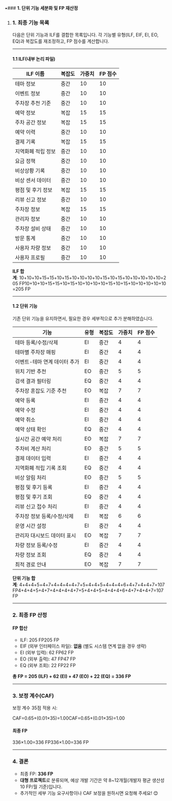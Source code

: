 •### **1. 단위 기능 세분화 및 FP 재산정**

1. ### **1. 최종 기능 목록**
    
    다음은 단위 기능과 ILF를 결합한 목록입니다. 각 기능별 유형(ILF, EIF, EI, EO, EQ)과 복잡도를 재조정하고, FP 점수를 계산합니다.
    
    ---
    
    #### **1.1 ILF(내부 논리 파일)**
    
    |**ILF 이름**|**복잡도**|**가중치**|**FP 점수**|
    |---|---|---|---|
    |테마 정보|중간|10|10|
    |이벤트 정보|중간|10|10|
    |주차장 추천 기준|중간|10|10|
    |예약 정보|복잡|15|15|
    |주차 공간 정보|복잡|15|15|
    |예약 이력|중간|10|10|
    |결제 기록|복잡|15|15|
    |지역화폐 적립 정보|중간|10|10|
    |요금 정책|중간|10|10|
    |비상상황 기록|중간|10|10|
    |비상 센서 데이터|중간|10|10|
    |평점 및 후기 정보|복잡|15|15|
    |리뷰 신고 정보|중간|10|10|
    |주차장 정보|복잡|15|15|
    |관리자 정보|중간|10|10|
    |주차장 설비 상태|중간|10|10|
    |방문 통계|중간|10|10|
    |사용자 차량 정보|중간|10|10|
    |사용자 프로필|중간|10|10|
    
    **ILF 합계**: 10+10+10+15+15+10+15+10+10+10+10+15+10+15+10+10+10+10+10=205 FP10+10+10+15+15+10+15+10+10+10+10+15+10+15+10+10+10+10+10=205 FP
    
    ---
    
    #### **1.2 단위 기능**
    
    기존 단위 기능을 유지하면서, 필요한 경우 세부적으로 추가 분해하였습니다.
    
    |**기능**|**유형**|**복잡도**|**가중치**|**FP 점수**|
    |---|---|---|---|---|
    |테마 등록/수정/삭제|EI|중간|4|4|
    |테마별 주차장 매핑|EI|중간|4|4|
    |이벤트-테마 연계 데이터 추가|EI|중간|4|4|
    |위치 기반 추천|EO|중간|5|5|
    |검색 결과 필터링|EQ|중간|4|4|
    |주차장 혼잡도 기준 추천|EO|복잡|7|7|
    |예약 등록|EI|중간|4|4|
    |예약 수정|EI|중간|4|4|
    |예약 취소|EI|중간|4|4|
    |예약 상태 확인|EQ|중간|4|4|
    |실시간 공간 예약 처리|EO|복잡|7|7|
    |주차비 계산 처리|EO|중간|5|5|
    |결제 데이터 입력|EI|중간|4|4|
    |지역화폐 적립 기록 조회|EQ|중간|4|4|
    |비상 알림 처리|EO|중간|5|5|
    |평점 및 후기 등록|EI|중간|4|4|
    |평점 및 후기 조회|EQ|중간|4|4|
    |리뷰 신고 접수 처리|EI|중간|4|4|
    |주차장 정보 등록/수정/삭제|EI|복잡|6|6|
    |운영 시간 설정|EI|중간|4|4|
    |관리자 대시보드 데이터 표시|EO|복잡|7|7|
    |차량 정보 등록/수정|EI|중간|4|4|
    |차량 정보 조회|EQ|중간|4|4|
    |최적 경로 안내|EO|복잡|7|7|
    
    **단위 기능 합계**: 4+4+4+5+4+7+4+4+4+4+7+5+4+4+5+4+4+4+6+4+7+4+4+7=107 FP4+4+4+5+4+7+4+4+4+4+7+5+4+4+5+4+4+4+6+4+7+4+4+7=107 FP
    
    ---
    
    ### **2. 최종 FP 산정**
    
    #### **FP 합산**
    
    - ILF: 205 FP205 FP
    - EIF (외부 인터페이스 파일): **없음** (별도 시스템 연계 없을 경우 생략)
    - EI (외부 입력): 62 FP62 FP
    - EO (외부 출력): 47 FP47 FP
    - EQ (외부 조회): 22 FP22 FP
    
    **총 FP = 205 (ILF) + 62 (EI) + 47 (EO) + 22 (EQ) = 336 FP**
    
    ---
    
    ### **3. 보정 계수(CAF)**
    
    보정 계수 35점 적용 시:
    
    CAF=0.65+(0.01×35)=1.00CAF=0.65+(0.01×35)=1.00
    
    #### **최종 FP**
    
    336×1.00=336 FP336×1.00=336 FP
    
    ---
    
    ### **4. 결론**
    
    - 최종 FP: **336 FP**
    - **대형 프로젝트**로 분류되며, 예상 개발 기간은 약 8~12개월(개발자 평균 생산성 10 FP/월 기준)입니다.
    - 추가적인 세부 기능 요구사항이나 CAF 보정을 원하시면 요청해 주세요! 😊